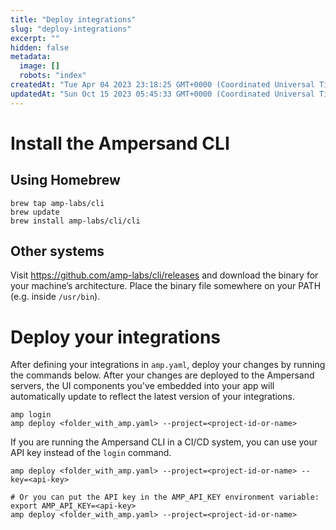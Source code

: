 ```yaml
---
title: "Deploy integrations"
slug: "deploy-integrations"
excerpt: ""
hidden: false
metadata: 
  image: []
  robots: "index"
createdAt: "Tue Apr 04 2023 23:18:25 GMT+0000 (Coordinated Universal Time)"
updatedAt: "Sun Oct 15 2023 05:45:33 GMT+0000 (Coordinated Universal Time)"
---
```

# Install the Ampersand CLI

## Using Homebrew

```
brew tap amp-labs/cli
brew update
brew install amp-labs/cli/cli
```

## Other systems

Visit https://github.com/amp-labs/cli/releases and download the binary for your machine’s architecture. Place the binary file somewhere on your PATH (e.g. inside `/usr/bin`).

# Deploy your integrations

After defining your integrations in `amp.yaml`, deploy your changes by running the commands below. After your changes are deployed to the Ampersand servers, the UI components you've embedded into your app will automatically update to reflect the latest version of your integrations.

```text
amp login
amp deploy <folder_with_amp.yaml> --project=<project-id-or-name>
```

If you are running the Ampersand CLI in a CI/CD system, you can use your API key instead of the `login` command.

```text
amp deploy <folder_with_amp.yaml> --project=<project-id-or-name> --key=<api-key>

# Or you can put the API key in the AMP_API_KEY environment variable:
export AMP_API_KEY=<api-key>
amp deploy <folder_with_amp.yaml> --project=<project-id-or-name>
```
